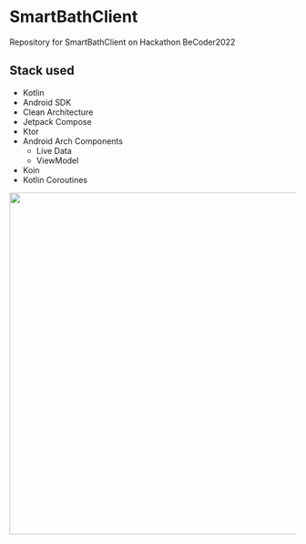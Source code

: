 # SmartBathClient

Repository for SmartBathClient on Hackathon BeCoder2022

## Stack used
* Kotlin
* Android SDK
* Clean Architecture
* Jetpack Compose
* Ktor
* Android Arch Components
  * Live Data
  * ViewModel
* Koin
* Kotlin Coroutines

<img src="https://user-images.githubusercontent.com/87152110/163999529-b6089485-7881-47d7-b2cd-af61ac68cd7b.png" width = 600/>
